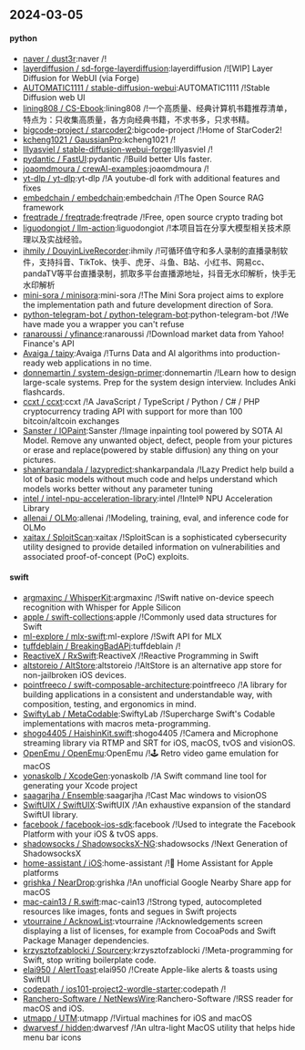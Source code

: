 ## 2024-03-05

#### python
* [naver / dust3r](https://github.com/naver/dust3r):naver /!
* [layerdiffusion / sd-forge-layerdiffusion](https://github.com/layerdiffusion/sd-forge-layerdiffusion):layerdiffusion /![WIP] Layer Diffusion for WebUI (via Forge)
* [AUTOMATIC1111 / stable-diffusion-webui](https://github.com/AUTOMATIC1111/stable-diffusion-webui):AUTOMATIC1111 /!Stable Diffusion web UI
* [lining808 / CS-Ebook](https://github.com/lining808/CS-Ebook):lining808 /!一个高质量、经典计算机书籍推荐清单，特点为：只收集高质量，各方向经典书籍，不求书多，只求书精。
* [bigcode-project / starcoder2](https://github.com/bigcode-project/starcoder2):bigcode-project /!Home of StarCoder2!
* [kcheng1021 / GaussianPro](https://github.com/kcheng1021/GaussianPro):kcheng1021 /!
* [lllyasviel / stable-diffusion-webui-forge](https://github.com/lllyasviel/stable-diffusion-webui-forge):lllyasviel /!
* [pydantic / FastUI](https://github.com/pydantic/FastUI):pydantic /!Build better UIs faster.
* [joaomdmoura / crewAI-examples](https://github.com/joaomdmoura/crewAI-examples):joaomdmoura /!
* [yt-dlp / yt-dlp](https://github.com/yt-dlp/yt-dlp):yt-dlp /!A youtube-dl fork with additional features and fixes
* [embedchain / embedchain](https://github.com/embedchain/embedchain):embedchain /!The Open Source RAG framework
* [freqtrade / freqtrade](https://github.com/freqtrade/freqtrade):freqtrade /!Free, open source crypto trading bot
* [liguodongiot / llm-action](https://github.com/liguodongiot/llm-action):liguodongiot /!本项目旨在分享大模型相关技术原理以及实战经验。
* [ihmily / DouyinLiveRecorder](https://github.com/ihmily/DouyinLiveRecorder):ihmily /!可循环值守和多人录制的直播录制软件，支持抖音、TikTok、快手、虎牙、斗鱼、B站、小红书、网易cc、pandaTV等平台直播录制，抓取多平台直播源地址，抖音无水印解析，快手无水印解析
* [mini-sora / minisora](https://github.com/mini-sora/minisora):mini-sora /!The Mini Sora project aims to explore the implementation path and future development direction of Sora.
* [python-telegram-bot / python-telegram-bot](https://github.com/python-telegram-bot/python-telegram-bot):python-telegram-bot /!We have made you a wrapper you can't refuse
* [ranaroussi / yfinance](https://github.com/ranaroussi/yfinance):ranaroussi /!Download market data from Yahoo! Finance's API
* [Avaiga / taipy](https://github.com/Avaiga/taipy):Avaiga /!Turns Data and AI algorithms into production-ready web applications in no time.
* [donnemartin / system-design-primer](https://github.com/donnemartin/system-design-primer):donnemartin /!Learn how to design large-scale systems. Prep for the system design interview. Includes Anki flashcards.
* [ccxt / ccxt](https://github.com/ccxt/ccxt):ccxt /!A JavaScript / TypeScript / Python / C# / PHP cryptocurrency trading API with support for more than 100 bitcoin/altcoin exchanges
* [Sanster / IOPaint](https://github.com/Sanster/IOPaint):Sanster /!Image inpainting tool powered by SOTA AI Model. Remove any unwanted object, defect, people from your pictures or erase and replace(powered by stable diffusion) any thing on your pictures.
* [shankarpandala / lazypredict](https://github.com/shankarpandala/lazypredict):shankarpandala /!Lazy Predict help build a lot of basic models without much code and helps understand which models works better without any parameter tuning
* [intel / intel-npu-acceleration-library](https://github.com/intel/intel-npu-acceleration-library):intel /!Intel® NPU Acceleration Library
* [allenai / OLMo](https://github.com/allenai/OLMo):allenai /!Modeling, training, eval, and inference code for OLMo
* [xaitax / SploitScan](https://github.com/xaitax/SploitScan):xaitax /!SploitScan is a sophisticated cybersecurity utility designed to provide detailed information on vulnerabilities and associated proof-of-concept (PoC) exploits.

#### swift
* [argmaxinc / WhisperKit](https://github.com/argmaxinc/WhisperKit):argmaxinc /!Swift native on-device speech recognition with Whisper for Apple Silicon
* [apple / swift-collections](https://github.com/apple/swift-collections):apple /!Commonly used data structures for Swift
* [ml-explore / mlx-swift](https://github.com/ml-explore/mlx-swift):ml-explore /!Swift API for MLX
* [tuffdeblain / BreakingBadAPi](https://github.com/tuffdeblain/BreakingBadAPi):tuffdeblain /!
* [ReactiveX / RxSwift](https://github.com/ReactiveX/RxSwift):ReactiveX /!Reactive Programming in Swift
* [altstoreio / AltStore](https://github.com/altstoreio/AltStore):altstoreio /!AltStore is an alternative app store for non-jailbroken iOS devices.
* [pointfreeco / swift-composable-architecture](https://github.com/pointfreeco/swift-composable-architecture):pointfreeco /!A library for building applications in a consistent and understandable way, with composition, testing, and ergonomics in mind.
* [SwiftyLab / MetaCodable](https://github.com/SwiftyLab/MetaCodable):SwiftyLab /!Supercharge Swift's Codable implementations with macros meta-programming.
* [shogo4405 / HaishinKit.swift](https://github.com/shogo4405/HaishinKit.swift):shogo4405 /!Camera and Microphone streaming library via RTMP and SRT for iOS, macOS, tvOS and visionOS.
* [OpenEmu / OpenEmu](https://github.com/OpenEmu/OpenEmu):OpenEmu /!🕹 Retro video game emulation for macOS
* [yonaskolb / XcodeGen](https://github.com/yonaskolb/XcodeGen):yonaskolb /!A Swift command line tool for generating your Xcode project
* [saagarjha / Ensemble](https://github.com/saagarjha/Ensemble):saagarjha /!Cast Mac windows to visionOS
* [SwiftUIX / SwiftUIX](https://github.com/SwiftUIX/SwiftUIX):SwiftUIX /!An exhaustive expansion of the standard SwiftUI library.
* [facebook / facebook-ios-sdk](https://github.com/facebook/facebook-ios-sdk):facebook /!Used to integrate the Facebook Platform with your iOS & tvOS apps.
* [shadowsocks / ShadowsocksX-NG](https://github.com/shadowsocks/ShadowsocksX-NG):shadowsocks /!Next Generation of ShadowsocksX
* [home-assistant / iOS](https://github.com/home-assistant/iOS):home-assistant /!📱 Home Assistant for Apple platforms
* [grishka / NearDrop](https://github.com/grishka/NearDrop):grishka /!An unofficial Google Nearby Share app for macOS
* [mac-cain13 / R.swift](https://github.com/mac-cain13/R.swift):mac-cain13 /!Strong typed, autocompleted resources like images, fonts and segues in Swift projects
* [vtourraine / AcknowList](https://github.com/vtourraine/AcknowList):vtourraine /!Acknowledgements screen displaying a list of licenses, for example from CocoaPods and Swift Package Manager dependencies.
* [krzysztofzablocki / Sourcery](https://github.com/krzysztofzablocki/Sourcery):krzysztofzablocki /!Meta-programming for Swift, stop writing boilerplate code.
* [elai950 / AlertToast](https://github.com/elai950/AlertToast):elai950 /!Create Apple-like alerts & toasts using SwiftUI
* [codepath / ios101-project2-wordle-starter](https://github.com/codepath/ios101-project2-wordle-starter):codepath /!
* [Ranchero-Software / NetNewsWire](https://github.com/Ranchero-Software/NetNewsWire):Ranchero-Software /!RSS reader for macOS and iOS.
* [utmapp / UTM](https://github.com/utmapp/UTM):utmapp /!Virtual machines for iOS and macOS
* [dwarvesf / hidden](https://github.com/dwarvesf/hidden):dwarvesf /!An ultra-light MacOS utility that helps hide menu bar icons
